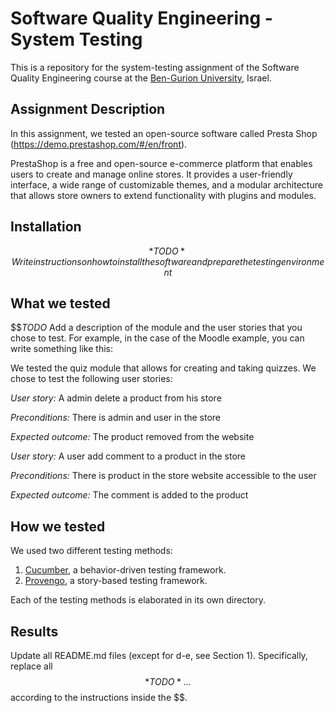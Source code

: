 # Software Quality Engineering - System Testing
This is a repository for the system-testing assignment of the Software Quality Engineering course at the [Ben-Gurion University](https://in.bgu.ac.il/), Israel.

## Assignment Description
In this assignment, we tested an open-source software called Presta Shop (https://demo.prestashop.com/#/en/front).

PrestaShop is a free and open-source e-commerce platform that enables users to create and manage online stores.
It provides a user-friendly interface, a wide range of customizable themes, and a modular architecture that 
allows store owners to extend functionality with plugins and modules.

## Installation
$$*TODO* Write instructions on how to install the software and prepare the testing environment$$

## What we tested
$$*TODO* Add a description of the module and the user stories that you chose to test.
For example, in the case of the Moodle example, you can write something like this:

We tested the quiz module that allows for creating and taking quizzes. We chose to test the following user stories: 

*User story:* A admin delete a product from his store

*Preconditions:* There is admin and user in the store

*Expected outcome:* The product removed from the website

*User story:* A user add comment to a product in the store

*Preconditions:* There is product in the store website accessible to the user

*Expected outcome:* The comment is added to the product

## How we tested
We used two different testing methods:
1. [Cucumber](https://cucumber.io/), a behavior-driven testing framework.
2. [Provengo](https://provengo.tech/), a story-based testing framework.

Each of the testing methods is elaborated in its own directory. 

## Results
Update all README.md files (except for d-e, see Section 1). Specifically, replace all $$*TODO*…$$ according to the instructions inside the $$.



 
